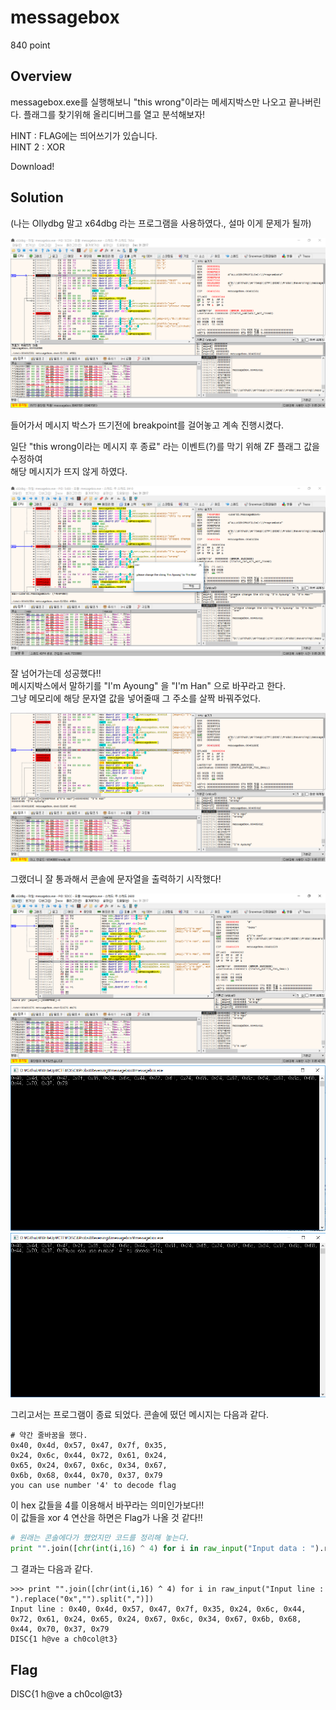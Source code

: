# messagebox
840 point

## Overview
messagebox.exe를 실행해보니 "this wrong"이라는 메세지박스만 나오고 끝나버린다. 플래그를 찾기위해 올리디버그를 열고 분석해보자!  

HINT : FLAG에는 띄어쓰기가 있습니다.  
HINT 2 : XOR  

Download!

## Solution
(나는 Ollydbg 말고 x64dbg 라는 프로그램을 사용하였다., 설마 이게 문제가 될까)  

![Image](https://github.com/moreal/WriteUp/blob/master/CTF/DISC/Probs/Reversing/messagebox/Image/StartMain.PNG)  

들어가서 메시지 박스가 뜨기전에 breakpoint를 걸어놓고 계속 진행시켰다.  

일단 "this wrong이라는 메시지 후 종료" 라는 이벤트(?)를 막기 위해 ZF 플래그 값을 수정하여  
해당 메시지가 뜨지 않게 하였다.  

![Image](https://github.com/moreal/WriteUp/blob/master/CTF/DISC/Probs/Reversing/messagebox/Image/JumpSuccess.PNG)  

잘 넘어가는데 성공했다!!  
메시지박스에서 말하기를 "I'm Ayoung" 을 "I'm Han" 으로 바꾸라고 한다.  
그냥 메모리에 해당 문자열 값을 넣어줄때 그 주소를 살짝 바꿔주었다.  

![Image](https://github.com/moreal/WriteUp/blob/master/CTF/DISC/Probs/Reversing/messagebox/Image/EditASM.PNG)  

그랬더니 잘 통과해서 콘솔에 문자열을 출력하기 시작했다!  

![Image](https://github.com/moreal/WriteUp/blob/master/CTF/DISC/Probs/Reversing/messagebox/Image/ShowFLAG1.PNG)  
![Image](https://github.com/moreal/WriteUp/blob/master/CTF/DISC/Probs/Reversing/messagebox/Image/ShowFLAG2.PNG)   
![Image](https://github.com/moreal/WriteUp/blob/master/CTF/DISC/Probs/Reversing/messagebox/Image/ShowFLAG3.PNG)  

그리고서는 프로그램이 종료 되었다.
콘솔에 떴던 메시지는 다음과 같다.

```
# 약간 줄바꿈을 했다.  
0x40, 0x4d, 0x57, 0x47, 0x7f, 0x35,  
0x24, 0x6c, 0x44, 0x72, 0x61, 0x24,  
0x65, 0x24, 0x67, 0x6c, 0x34, 0x67,  
0x6b, 0x68, 0x44, 0x70, 0x37, 0x79  
you can use number '4' to decode flag
```

이 hex 값들을 4를 이용해서 바꾸라는 의미인가보다!!  
이 값들을 xor 4 연산을 하면은 Flag가 나올 것 같다!!

```python
# 원래는 콘솔에다가 했었지만 코드를 정리해 놓는다.
print "".join([chr(int(i,16) ^ 4) for i in raw_input("Input data : ").replace("0x","").split(",")])
```

그 결과는 다음과 같다.

```console
>>> print "".join([chr(int(i,16) ^ 4) for i in raw_input("Input line : ").replace("0x","").split(",")])
Input line : 0x40, 0x4d, 0x57, 0x47, 0x7f, 0x35, 0x24, 0x6c, 0x44, 0x72, 0x61, 0x24, 0x65, 0x24, 0x67, 0x6c, 0x34, 0x67, 0x6b, 0x68, 0x44, 0x70, 0x37, 0x79
DISC{1 h@ve a ch0col@t3}
```

## Flag
DISC{1 h@ve a ch0col@t3}
